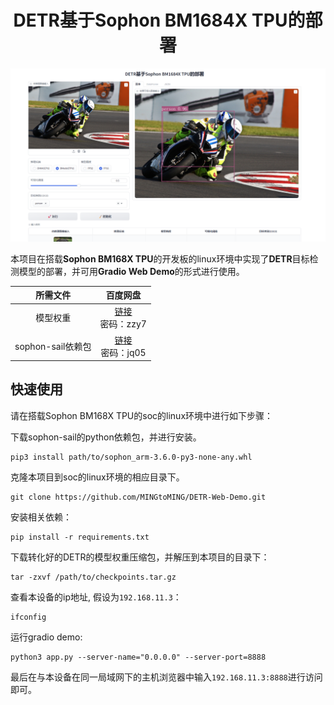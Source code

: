 # <center>DETR基于Sophon BM1684X TPU的部署</center>

![img.png](assets/img.png)

本项目在搭载**Sophon BM168X TPU**的开发板的linux环境中实现了**DETR**目标检测模型的部署，并可用**Gradio Web Demo**的形式进行使用。



|      所需文件      |                               百度网盘                                | 
|:--------------:|:-----------------------------------------------------------------:|
|      模型权重      | [链接](https://pan.baidu.com/s/1IKW3qHpH5rc1sF1zVnaVfg)<br/>密码：zzy7 |      
| sophon-sail依赖包 | [链接](https://pan.baidu.com/s/1gVABoftCtRRzm9wX4nbXcA)<br/>密码：jq05 | 


## 快速使用
请在搭载Sophon BM168X TPU的soc的linux环境中进行如下步骤：

下载sophon-sail的python依赖包，并进行安装。
```shell
pip3 install path/to/sophon_arm-3.6.0-py3-none-any.whl
```

克隆本项目到soc的linux环境的相应目录下。
```shell
git clone https://github.com/MINGtoMING/DETR-Web-Demo.git
```

安装相关依赖：

```shell
pip install -r requirements.txt
```

下载转化好的DETR的模型权重压缩包，并解压到本项目的目录下：
```shell
tar -zxvf /path/to/checkpoints.tar.gz
```
查看本设备的ip地址, 假设为`192.168.11.3`：
```shell
ifconfig
```

运行gradio demo:
```shell
python3 app.py --server-name="0.0.0.0" --server-port=8888
```

最后在与本设备在同一局域网下的主机浏览器中输入`192.168.11.3:8888`进行访问即可。
